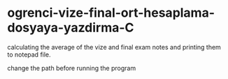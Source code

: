 # ogrenci-vize-final-ort-hesaplama-dosyaya-yazdirma-C
calculating the average of the vize and final exam notes and printing them to notepad file.

change the path before running the program
